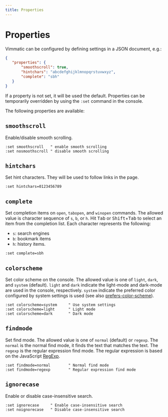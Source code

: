 ```yaml
---
title: Properties
---
```


# Properties

Vimmatic can be configured by defining settings in a JSON document, e.g.:

```json
{
   "properties": {
       "smoothscroll": true,
       "hintchars": "abcdefghijklmnopqrstuvwxyz",
       "complete": "sbh"
   }
}
```
If a property is not set, it will be used the default.
Properties can be temporarily overridden by using the `:set` command in the
console.

The following properties are available:

## `smoothscroll`

Enable/disable smooth scrolling.

```
:set smoothscroll   " enable smooth scrolling
:set nosmoothscroll " disable smooth scrolling
```

## `hintchars`

Set hint characters. They will be used to follow links in the page.

```
:set hintchars=0123456789
```

## `complete`

Set completion items on `open`, `tabopen`, and `winopen` commands.
The allowed value is character sequence of `s`, `b`, or `h`.
Hit <kbd>Tab</kbd> or <kbd>Shift</kbd>+<kbd>Tab</kbd> to select an item from the completion list.
Each character represents the following:

- `s`: search engines
- `b`: bookmark items
- `h`: history items.

```
:set complete=sbh
```

## `colorscheme`

Set color scheme on the console.  The allowed value is one of `light`, `dark`,
and `system` (default).  `light` and `dark` indicate the light-mode and
dark-mode are used in the console, respectively.  `system` indicate the
preferred color configured by system settings is used (see also
[prefers-color-scheme][]).

```
:set colorscheme=system     " Use system settings
:set colorscheme=light      " Light mode
:set colorscheme=dark       " Dark mode
```

[prefers-color-scheme]: https://developer.mozilla.org/docs/Web/CSS/@media/prefers-color-scheme

## `findmode`

Set find mode.  The allowed value is one of `normal` (default) or `regexp`.
The `normal` is the normal find mode, it finds the text that matches the text.
The `regexp` is the regular expression find mode.  The regular expression is
based on the JavaScript [RegExp][].

[RegExp]: https://developer.mozilla.org/en-US/docs/Web/JavaScript/Reference/Global_Objects/RegExp

```
:set findmode=normal        " Normal find mode
:set findmode=regexp        " Regular expression find mode
```

## `ignorecase`

Enable or disable case-insensitive search.

```
:set ignorecase     " Enable case-insensitive search
:set noignorecase   " Disable case-insensitive search
```
